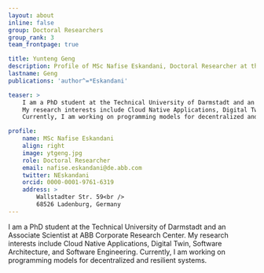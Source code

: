```yaml
---
layout: about
inline: false
group: Doctoral Researchers
group_rank: 3
team_frontpage: true

title: Yunteng Geng
description: Profile of MSc Nafise Eskandani, Doctoral Researcher at the Programming Group.
lastname: Geng
publications: 'author^=*Eskandani'

teaser: >
    I am a PhD student at the Technical University of Darmstadt and an Associate Scientist at ABB Corporate Research Center.
    My research interests include Cloud Native Applications, Digital Twin, Software Architecture, and Software Engineering.
    Currently, I am working on programming models for decentralized and resilient systems.

profile:
    name: MSc Nafise Eskandani
    align: right
    image: ytgeng.jpg
    role: Doctoral Researcher
    email: nafise.eskandani@de.abb.com
    twitter: NEskandani
    orcid: 0000-0001-9761-6319
    address: >
        Wallstadter Str. 59<br />
        68526 Ladenburg, Germany
---
```


I am a PhD student at the Technical University of Darmstadt and an Associate Scientist at ABB Corporate Research Center.
My research interests include Cloud Native Applications, Digital Twin, Software Architecture, and Software Engineering.
Currently, I am working on programming models for decentralized and resilient systems.
